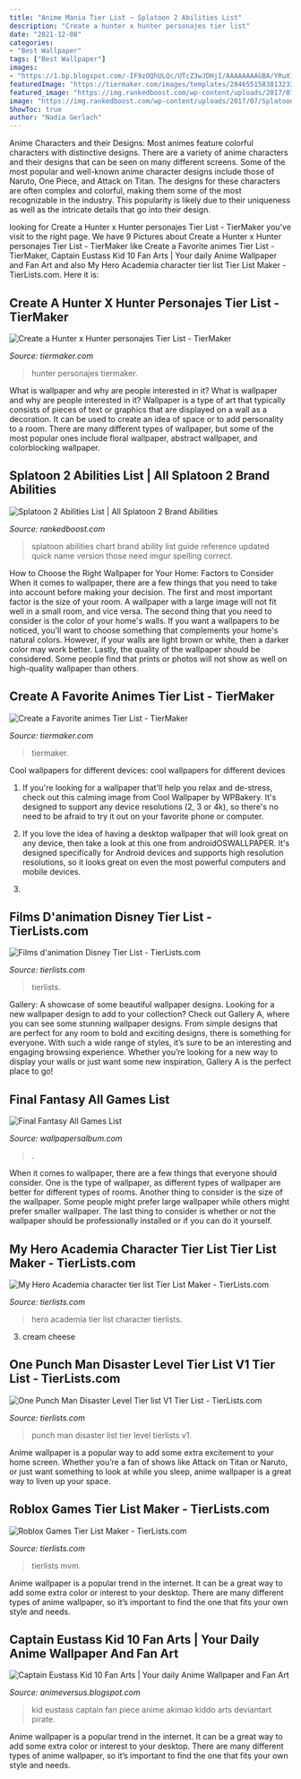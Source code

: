 ```yaml
---
title: "Anime Mania Tier List ~ Splatoon 2 Abilities List"
description: "Create a hunter x hunter personajes tier list"
date: "2021-12-08"
categories:
- "Best Wallpaper"
tags: ["Best Wallpaper"]
images:
- "https://1.bp.blogspot.com/-IF9zOQhULQc/UTcZ3wJDHjI/AAAAAAAAGBA/YRuX1IXkKmA/s1600/Captain+Eustass+Kid+Pirates+One+Piece+Wallpaper+Fan+Art+%255B+www.animeversus.blogspot.com+%255D+by_akimao-d32s4q3.jpg"
featuredImage: "https://tiermaker.com/images/templates/2846551583813233.jfif"
featured_image: "https://img.rankedboost.com/wp-content/uploads/2017/07/Splatoon-2-Abilities-List.png"
image: "https://img.rankedboost.com/wp-content/uploads/2017/07/Splatoon-2-Abilities-List.png"
ShowToc: true
author: "Nadia Gerlach"
---
```



Anime Characters and their Designs: Most animes feature colorful characters with distinctive designs.
There are a variety of anime characters and their designs that can be seen on many different screens. Some of the most popular and well-known anime character designs include those of Naruto, One Piece, and Attack on Titan. The designs for these characters are often complex and colorful, making them some of the most recognizable in the industry. This popularity is likely due to their uniqueness as well as the intricate details that go into their design.

	

		
looking for Create a Hunter x Hunter personajes Tier List - TierMaker you've visit to the right page. We have 9 Pictures about Create a Hunter x Hunter personajes Tier List - TierMaker like Create a Favorite animes Tier List - TierMaker, Captain Eustass Kid 10 Fan Arts | Your daily Anime Wallpaper and Fan Art and also My Hero Academia character tier list Tier List Maker - TierLists.com. Here it is:
		
    
## Create A Hunter X Hunter Personajes Tier List - TierMaker

<img loading=lazy src="https://tiermaker.com/images/templates/2846551583813233.jfif" onerror="this.onerror=null;this.src='https://tse3.mm.bing.net/th?id=OIP.wyvcw6_judAAwU9wpbo-ywAAAA&amp;pid=15.1';" alt="Create a Hunter x Hunter personajes Tier List - TierMaker">

_Source: tiermaker.com_

>hunter personajes tiermaker. 

	

What is wallpaper and why are people interested in it?
What is wallpaper and why are people interested in it?
Wallpaper is a type of art that typically consists of pieces of text or graphics that are displayed on a wall as a decoration. It can be used to create an idea of space or to add personality to a room. There are many different types of wallpaper, but some of the most popular ones include floral wallpaper, abstract wallpaper, and colorblocking wallpaper.

    
## Splatoon 2 Abilities List | All Splatoon 2 Brand Abilities

<img loading=lazy src="https://img.rankedboost.com/wp-content/uploads/2017/07/Splatoon-2-Abilities-List.png" onerror="this.onerror=null;this.src='https://tse3.mm.bing.net/th?id=OIP.rzEzX5nwiVLY20kKj-NLkAHaHa&amp;pid=15.1';" alt="Splatoon 2 Abilities List | All Splatoon 2 Brand Abilities">

_Source: rankedboost.com_

>splatoon abilities chart brand ability list guide reference updated quick name version those need imgur spelling correct. 

	

How to Choose the Right Wallpaper for Your Home: Factors to Consider
When it comes to wallpaper, there are a few things that you need to take into account before making your decision. The first and most important factor is the size of your room. A wallpaper with a large image will not fit well in a small room, and vice versa. 
The second thing that you need to consider is the color of your home's walls. If you want a wallpapers to be noticed, you'll want to choose something that complements your home's natural colors. However, if your walls are light brown or white, then a darker color may work better. 
Lastly, the quality of the wallpaper should be considered. Some people find that prints or photos will not show as well on high-quality wallpaper than others.

    
## Create A Favorite Animes Tier List - TierMaker

<img loading=lazy src="https://tiermaker.com/images/templates/5193951595856733.jpg" onerror="this.onerror=null;this.src='https://tse4.mm.bing.net/th?id=OIP.MTKZoRhs6F6rsKoXywV1kwHaLH&amp;pid=15.1';" alt="Create a Favorite animes Tier List - TierMaker">

_Source: tiermaker.com_

>tiermaker. 

	

Cool wallpapers for different devices:
cool wallpapers for different devices 

1. If you're looking for a wallpaper that'll help you relax and de-stress, check out this calming image from Cool Wallpaper by WPBakery. It's designed to support any device resolutions (2, 3 or 4k), so there's no need to be afraid to try it out on your favorite phone or computer.

2. If you love the idea of having a desktop wallpaper that will look great on any device, then take a look at this one from androidOSWALLPAPER. It's designed specifically for Android devices and supports high resolution resolutions, so it looks great on even the most powerful computers and mobile devices.

3.

    
## Films D&#039;animation Disney Tier List - TierLists.com

<img loading=lazy src="https://tierlists.com/cover_img/films-danimation-disney-35dfdf1e-e815-4066-9280-3df9ec5407b9.png" onerror="this.onerror=null;this.src='https://tse1.mm.bing.net/th?id=OIP.DUGQ797Xx8nxlM70Bz2j5gHaHG&amp;pid=15.1';" alt="Films d&#039;animation Disney Tier List - TierLists.com">

_Source: tierlists.com_

>tierlists. 

	

Gallery: A showcase of some beautiful wallpaper designs.
Looking for a new wallpaper design to add to your collection? Check out Gallery A, where you can see some stunning wallpaper designs. From simple designs that are perfect for any room to bold and exciting designs, there is something for everyone. With such a wide range of styles, it’s sure to be an interesting and engaging browsing experience. Whether you’re looking for a new way to display your walls or just want some new inspiration, Gallery A is the perfect place to go!





	
	
    
## Final Fantasy All Games List

<img loading=lazy src="https://i.pinimg.com/originals/9e/4a/ab/9e4aabe07ae17587d5c0f30619a4a159.jpg" onerror="this.onerror=null;this.src='https://tse4.mm.bing.net/th?id=OIP.-ohexa9KIe9QJDz54azV3AHaGO&amp;pid=15.1';" alt="Final Fantasy All Games List">

_Source: wallpapersalbum.com_

>. 

	

When it comes to wallpaper, there are a few things that everyone should consider. One is the type of wallpaper, as different types of wallpaper are better for different types of rooms. Another thing to consider is the size of the wallpaper. Some people might prefer large wallpaper while others might prefer smaller wallpaper. The last thing to consider is whether or not the wallpaper should be professionally installed or if you can do it yourself.

    
## My Hero Academia Character Tier List Tier List Maker - TierLists.com

<img loading=lazy src="https://tierlists.com/cover_img/h-dbb37ccf-6a1a-478e-aaf7-59ed2e2b36f4.png" onerror="this.onerror=null;this.src='https://tse2.mm.bing.net/th?id=OIP.pKXY4cen4vmoxdkKR1DKigHaU6&amp;pid=15.1';" alt="My Hero Academia character tier list Tier List Maker - TierLists.com">

_Source: tierlists.com_

>hero academia tier list character tierlists. 

	

3. cream cheese 

    
## One Punch Man Disaster Level Tier List V1 Tier List - TierLists.com

<img loading=lazy src="https://tierlists.com/cover_img/one-punch-man-disaster-level-tier-list-v1-81f14029-bcbf-4229-a62f-28bb03b08705.png" onerror="this.onerror=null;this.src='https://tse4.mm.bing.net/th?id=OIP.l4PsbiKqCtTL7WtR448T2gHaN3&amp;pid=15.1';" alt="One Punch Man Disaster Level Tier list V1 Tier List - TierLists.com">

_Source: tierlists.com_

>punch man disaster list tier level tierlists v1. 

	

Anime wallpaper is a popular way to add some extra excitement to your home screen. Whether you’re a fan of shows like Attack on Titan or Naruto, or just want something to look at while you sleep, anime wallpaper is a great way to liven up your space.

    
## Roblox Games Tier List Maker - TierLists.com

<img loading=lazy src="https://tierlists.com/cover_img/97ceabf3-faba-44fc-a2e5-2c8cc0318e4froblox-games.png" onerror="this.onerror=null;this.src='https://tse3.mm.bing.net/th?id=OIP.kM20JHpOHEy_p1Bi3Z30aAAAAA&amp;pid=15.1';" alt="Roblox Games Tier List Maker - TierLists.com">

_Source: tierlists.com_

>tierlists mvm. 

	

Anime wallpaper is a popular trend in the internet. It can be a great way to add some extra color or interest to your desktop. There are many different types of anime wallpaper, so it’s important to find the one that fits your own style and needs.

    
## Captain Eustass Kid 10 Fan Arts | Your Daily Anime Wallpaper And Fan Art

<img loading=lazy src="https://1.bp.blogspot.com/-IF9zOQhULQc/UTcZ3wJDHjI/AAAAAAAAGBA/YRuX1IXkKmA/s1600/Captain+Eustass+Kid+Pirates+One+Piece+Wallpaper+Fan+Art+%255B+www.animeversus.blogspot.com+%255D+by_akimao-d32s4q3.jpg" onerror="this.onerror=null;this.src='https://tse3.mm.bing.net/th?id=OIP.zzhCIn36K5pSWJd3Ko4d-wHaJ5&amp;pid=15.1';" alt="Captain Eustass Kid 10 Fan Arts | Your daily Anime Wallpaper and Fan Art">

_Source: animeversus.blogspot.com_

>kid eustass captain fan piece anime akimao kiddo arts deviantart pirate. 

	

Anime wallpaper is a popular trend in the internet. It can be a great way to add some extra color or interest to your desktop. There are many different types of anime wallpaper, so it’s important to find the one that fits your own style and needs.

